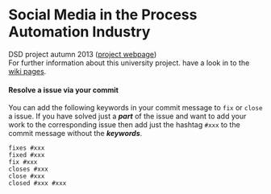 Social Media in the Process Automation Industry
=============

DSD project autumn 2013 ([project webpage][1])  
For further information about this university project. have a look in to the [wiki pages][2].


#### Resolve a issue via your commit
You can add the following keywords in your commit message to `fix` or `close` a issue. If you have solved just a ***part*** of the issue and want to add your work to the corresponding issue then add just the hashtag `#xxx` to the commit message without the ***keywords***.
  
```
fixes #xxx
fixed #xxx
fix #xxx
closes #xxx
close #xxx
closed #xxx #xxx
```



[1]: http://www.fer.unizg.hr/rasip/dsd/projects/social_media_in_the_process_automation_industry
[2]: https://github.com/iNeedCode/abb-be-social/wiki